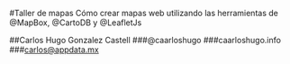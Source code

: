 #Taller de mapas
Cómo crear mapas web utilizando las herramientas de @MapBox, @CartoDB y @LeafletJs


##Carlos Hugo Gonzalez Castell
###@caarloshugo
###caarloshugo.info
###carlos@appdata.mx
